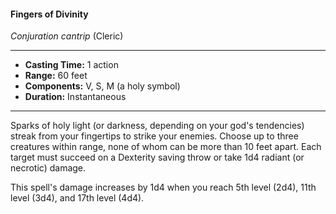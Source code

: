 #### Fingers of Divinity
*Conjuration cantrip* (Cleric)
___
- **Casting Time:** 1 action
- **Range:** 60 feet
- **Components:** V, S, M (a holy symbol)
- **Duration:** Instantaneous
---
Sparks of holy light (or darkness, depending on your god's tendencies) streak from your fingertips to strike your enemies. Choose up to three creatures within range, none of whom can be more than 10 feet apart. Each target must succeed on a Dexterity saving throw or take 1d4 radiant (or necrotic) damage.

This spell's damage increases by 1d4 when you reach 5th level (2d4), 11th level (3d4), and 17th level (4d4).
